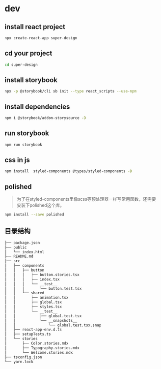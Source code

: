 # dev

## install react project

```sh
npx create-react-app super-design
```

## cd your project

```sh
cd super-design
```

## install storybook

```sh
npx -p @storybook/cli sb init --type react_scripts --use-npm
```

## install dependencies

```sh
npm i @storybook/addon-storysource -D
```

## run storybook

```sh
npm run storybook
```

## css in js

```sh
npm install  styled-components @types/styled-components -D
```
## polished

> 为了在styled-components里像scss等预处理器一样写常用函数，还需要安装下polished这个库。

```sh
npm install --save polished
```

## 目录结构

```sh
├── package.json
├── public
│   └── index.html
├── README.md
├── src
│   ├── components
│   │   ├── button
│   │   │   ├── button.stories.tsx
│   │   │   ├── index.tsx
│   │   │   └── __test__
│   │   │       └── button.test.tsx
│   │   └── shared
│   │       ├── animation.tsx
│   │       ├── global.tsx
│   │       ├── styles.tsx
│   │       └── __test__
│   │           ├── global.test.tsx
│   │           └── __snapshots__
│   │               └── global.test.tsx.snap
│   ├── react-app-env.d.ts
│   ├── setupTests.ts
│   └── stories
│       ├── Color.stories.mdx
│       ├── Typography.stories.mdx
│       └── Welcome.stories.mdx
├── tsconfig.json
└── yarn.lock
```